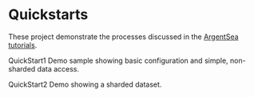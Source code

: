 # Quickstarts

These project demonstrate the processes discussed in the [ArgentSea tutorials](http://docs.argentsea.com/tutorials).

QuickStart1
Demo sample showing basic configuration and simple, non-sharded data access.

QuickStart2
Demo showing a sharded dataset.